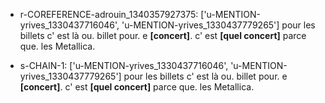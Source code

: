  * r-COREFERENCE-adrouin_1340357927375: ['u-MENTION-yrives_1330437716046', 'u-MENTION-yrives_1330437779265']
	pour les billets c' est là ou.
	 billet pour.
	 e **[concert]**.
	 c' est **[quel concert]** parce que.
	 les Metallica.
	
 * s-CHAIN-1: ['u-MENTION-yrives_1330437716046', 'u-MENTION-yrives_1330437779265']
	pour les billets c' est là ou.
	 billet pour.
	 e **[concert]**.
	 c' est **[quel concert]** parce que.
	 les Metallica.
	
